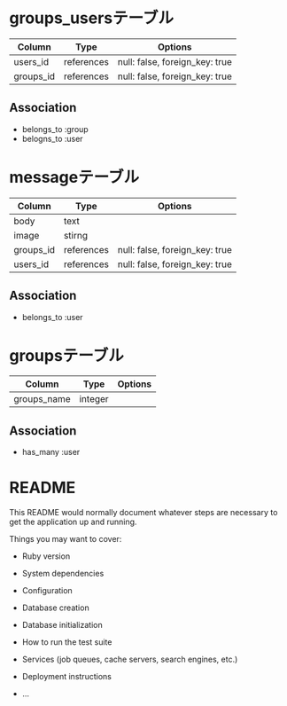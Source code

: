 
# groups_usersテーブル
| Column | Type | Options |
| ------ | ---- | ------- |
| users_id | references | null: false, foreign_key: true |
| groups_id | references | null: false, foreign_key: true |
## Association
- belongs_to :group
- belogns_to :user



# messageテーブル
| Column | Type | Options |
| ------ | ---- | ------- |
| body | text |
| image | stirng |
| groups_id | references | null: false, foreign_key: true |
| users_id | references | null: false, foreign_key: true |
## Association
- belongs_to :user


# groupsテーブル
| Column | Type | Options |
| ------ | ---- | ------- |
| groups_name | integer |
## Association
- has_many :user






# README

This README would normally document whatever steps are necessary to get the
application up and running.

Things you may want to cover:

* Ruby version

* System dependencies

* Configuration

* Database creation

* Database initialization

* How to run the test suite

* Services (job queues, cache servers, search engines, etc.)

* Deployment instructions

* ...

